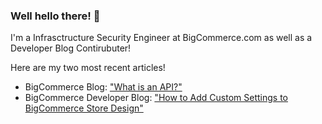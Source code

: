 ### Well hello there! :wave:

I'm a Infrasctructure Security Engineer at BigCommerce.com as well as a Developer Blog Contirubuter!

Here are my two most recent articles!
- BigCommerce Blog: ["What is an API?"](https://www.bigcommerce.com/blog/what-is-an-api/)
- BigCommerce Developer Blog: ["How to Add Custom Settings to BigCommerce Store Design"](https://medium.com/@matthew.wyatt/how-to-add-custom-settings-to-bigcommerce-store-design-6c5e1274e5e6)

